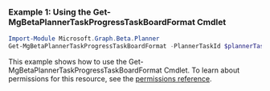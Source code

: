 ### Example 1: Using the Get-MgBetaPlannerTaskProgressTaskBoardFormat Cmdlet
```powershell
Import-Module Microsoft.Graph.Beta.Planner
Get-MgBetaPlannerTaskProgressTaskBoardFormat -PlannerTaskId $plannerTaskId
```
This example shows how to use the Get-MgBetaPlannerTaskProgressTaskBoardFormat Cmdlet.
To learn about permissions for this resource, see the [permissions reference](/graph/permissions-reference).
